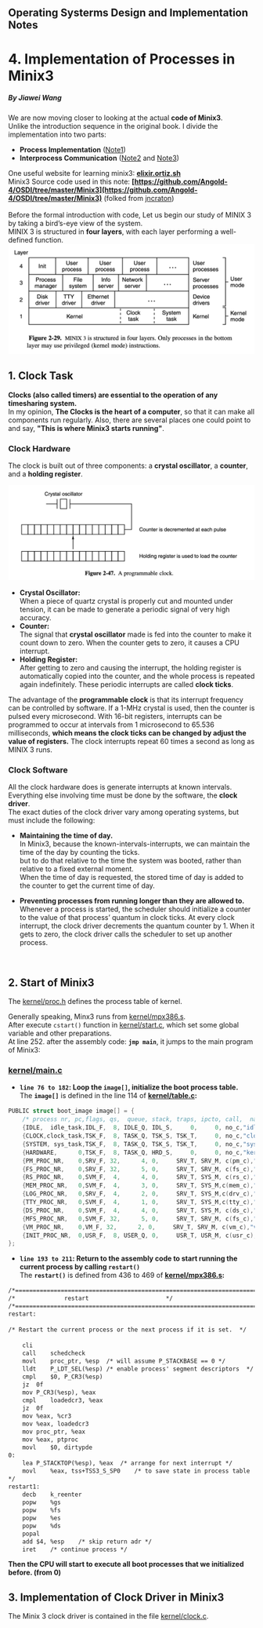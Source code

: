 ## Operating Systerms Design and Implementation Notes

# 4. Implementation of Processes in Minix3
##### By Jiawei Wang

We are now moving closer to looking at the actual **code of Minix3**.<br>
Unlike the introduction sequence in the original book. I divide the implementation into two parts:<br>
* **Process Implementation** ([Note1](https://github.com/Angold-4/OSDI/blob/master/Chapter/Chapter2/1Introprogress.md))
* **Interprocess Communication** ([Note2](https://github.com/Angold-4/OSDI/blob/master/Chapter/Chapter2/2Communication.md) and [Note3](https://github.com/Angold-4/OSDI/blob/master/Chapter/Chapter2/3Semaphore.md))

One useful website for learning minix3: **[elixir.ortiz.sh](https://elixir.ortiz.sh/minix/v3.1.8/C/ident/)**<br>
Minix3 Source code used in this note: **[https://github.com/Angold-4/OSDI/tree/master/Minix3](https://github.com/Angold-4/OSDI/tree/master/Minix3)** (folked from [jncraton](https://github.com/jncraton/minix3))<br>
<br>
Before the formal introduction with code, Let us begin our study of MINIX 3 by taking a bird’s-eye view of the system. <br>
MINIX 3 is structured in **four layers**, with each layer performing a well-defined function. <br>
![layer](Sources/layer.png)



## 1. Clock Task
**Clocks (also called timers) are essential to the operation of any timesharing system.**<br>
In my opinion, **The Clocks is the heart of a computer**, so that it can make all components run regularly. Also, there are several places one could point to and say, **"This is where Minix3 starts running"**.
<br>


### Clock Hardware
The clock is built out of three components: a **crystal oscillator**, a **counter**, and a **holding register**.<br>

![clock](Sources/clock.png)


* **Crystal Oscillator:**<br>When a piece of quartz crystal is properly cut and mounted under tension, it can be made to generate a periodic signal of very high accuracy. 
* **Counter:**<br> The signal that **crystal oscillator** made is fed into the counter to make it count down to zero. When the counter gets to zero, it causes a CPU interrupt.
* **Holding Register:**<br> After getting to zero and causing the interrupt, the holding register is automatically copied into the counter, and the whole process is repeated again indefinitely. These periodic interrupts are called **clock ticks**.<br>

The advantage of the **programmable clock** is that its interrupt frequency can be controlled by software. If a 1-MHz crystal is used, then the counter is pulsed every microsecond. With 16-bit registers, interrupts can be programmed to occur at intervals from 1 microsecond to 65.536 milliseconds, **which means the clock ticks can be changed by adjust the value of registers.** The clock interrupts repeat 60 times a second as long as MINIX 3 runs.<br>


### Clock Software
All the clock hardware does is generate interrupts at known intervals. Everything else involving time must be done by the software, the **clock driver**.<br>
The exact duties of the clock driver vary among operating systems, but must include the following:<br>

* **Maintaining the time of day.**<br>
In Minix3, because the known-intervals-interrupts, we can maintain the time of the day by counting the ticks.<br> but to do that relative to the time the system was booted, rather than relative to a fixed external moment.<br>When the time of day is requested, the stored time of day is added to the counter to get the current time of day. <br>

* **Preventing processes from running longer than they are allowed to.**<br>
Whenever a process is started, the scheduler should initialize a counter to the value of that process’ quantum in clock ticks. At every clock interrupt, the clock driver decrements the quantum counter by 1. When it gets to zero, the clock driver calls the scheduler to set up another process.<br>
<br>

## 2. Start of Minix3
The [kernel/proc.h](https://github.com/Angold-4/OSDI/blob/master/Minix3/kernel/proc.h) defines the process table of kernel.<br>

Generally speaking, Minx3 runs from [kernel/mpx386.s](https://github.com/Angold-4/OSDI/blob/master/Minix3/kernel/arch/i386/mpx386.S).<br>
After execute `cstart()` function in [kernel/start.c](https://github.com/Angold-4/OSDI/blob/master/Minix3/kernel/start.c), which set some global variable and other preparations.<br>
At line 252. after the assembly code: **`jmp main`**, it jumps to the main program of Minix3:

### [kernel/main.c](https://github.com/Angold-4/OSDI/blob/master/Minix3/kernel/main.c)
* **`line 76 to 182`: Loop the `image[]`, initialize the boot process table.**<br>
The **`image[]`** is defined in the line 114 of **[kernel/table.c](https://github.com/Angold-4/OSDI/blob/master/Minix3/kernel/table.c):**
```c
PUBLIC struct boot_image image[] = {
    /* process nr, pc,flags, qs,  queue, stack, traps, ipcto, call,  name */ 
    {IDLE,  idle_task,IDL_F,  8, IDLE_Q, IDL_S,     0,     0, no_c,"idle"  },
    {CLOCK,clock_task,TSK_F,  8, TASK_Q, TSK_S, TSK_T,     0, no_c,"clock" },
    {SYSTEM, sys_task,TSK_F,  8, TASK_Q, TSK_S, TSK_T,     0, no_c,"system"},
    {HARDWARE,      0,TSK_F,  8, TASK_Q, HRD_S,     0,     0, no_c,"kernel"},
    {PM_PROC_NR,    0,SRV_F, 32,      4, 0,     SRV_T, SRV_M, c(pm_c),"pm"    },
    {FS_PROC_NR,    0,SRV_F, 32,      5, 0,     SRV_T, SRV_M, c(fs_c),"vfs"   },
    {RS_PROC_NR,    0,SVM_F,  4,      4, 0,     SRV_T, SYS_M, c(rs_c),"rs"    },
    {MEM_PROC_NR,   0,SVM_F,  4,      3, 0,     SRV_T, SYS_M,c(mem_c),"memory"},
    {LOG_PROC_NR,   0,SRV_F,  4,      2, 0,     SRV_T, SYS_M,c(drv_c),"log"   },
    {TTY_PROC_NR,   0,SVM_F,  4,      1, 0,     SRV_T, SYS_M,c(tty_c),"tty"   },
    {DS_PROC_NR,    0,SVM_F,  4,      4, 0,     SRV_T, SYS_M, c(ds_c),"ds"    },
    {MFS_PROC_NR,   0,SVM_F, 32,      5, 0,     SRV_T, SRV_M, c(fs_c),"mfs"   },
    {VM_PROC_NR,    0,VM_F, 32,      2, 0,     SRV_T, SRV_M, c(vm_c),"vm"    },
    {INIT_PROC_NR,  0,USR_F,  8, USER_Q, 0,     USR_T, USR_M, c(usr_c),"init"  },
};
```
* **`line 193 to 211`: Return to the assembly code to start running the current process by calling `restart()`**<br>
The **`restart()`** is defined from 436 to 469 of **[kernel/mpx386.s](https://github.com/Angold-4/OSDI/blob/master/Minix3/kernel/arch/i386/mpx386.S):**

```assembly
/*===========================================================================*/
/*				restart					     */
/*===========================================================================*/
restart:

/* Restart the current process or the next process if it is set.  */

	cli
	call	schedcheck
	movl	proc_ptr, %esp	/* will assume P_STACKBASE == 0 */
	lldt	P_LDT_SEL(%esp)	/* enable process' segment descriptors  */
	cmpl	$0, P_CR3(%esp)
	jz	0f
	mov	P_CR3(%esp), %eax
	cmpl	loadedcr3, %eax
	jz	0f
	mov	%eax, %cr3
	mov	%eax, loadedcr3
	mov	proc_ptr, %eax
	mov	%eax, ptproc
	movl	$0, dirtypde
0:
	lea	P_STACKTOP(%esp), %eax	/* arrange for next interrupt */
	movl	%eax, tss+TSS3_S_SP0	/* to save state in process table */
restart1:
	decb	k_reenter
	popw	%gs
	popw	%fs
	popw	%es
	popw	%ds
	popal
	add	$4, %esp	/* skip return adr */
	iret	/* continue process */
```
**Then the CPU will start to execute all boot processes that we initialized before. (from 0)**



## 3. Implementation of Clock Driver in Minix3
The Minix 3 clock driver is contained in the file [kernel/clock.c](https://github.com/Angold-4/OSDI/blob/master/Minix3/kernel/clock.c).





 



